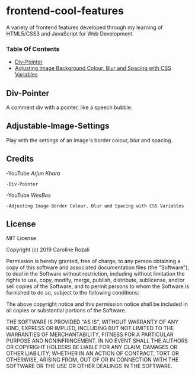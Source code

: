 # frontend-cool-features

A variety of frontend features developed through my learning of HTML5/CSS3 and JavaScript for Web Development.

### Table Of Contents

* [Div-Pointer](#Div-Pointer)
* [Adjusting Image Background Colour, Blur and Spacing with CSS Variables](#Adjustable-Image-Settings)

## Div-Pointer

A comment div with a pointer, like a speech bubble.

## Adjustable-Image-Settings

Play with the settings of an image's border colour, blur and spacing.

## Credits

-YouTube _Arjun Khara_

    -Div-Pointer

-YouTube _WesBos_

    -Adjusting Image Border Colour, Blur and Spacing with CSS Variables

## License

MIT License

Copyright (c) 2019 Caroline Rozali

Permission is hereby granted, free of charge, to any person obtaining a copy
of this software and associated documentation files (the "Software"), to deal
in the Software without restriction, including without limitation the rights
to use, copy, modify, merge, publish, distribute, sublicense, and/or sell
copies of the Software, and to permit persons to whom the Software is
furnished to do so, subject to the following conditions:

The above copyright notice and this permission notice shall be included in all
copies or substantial portions of the Software.

THE SOFTWARE IS PROVIDED "AS IS", WITHOUT WARRANTY OF ANY KIND, EXPRESS OR
IMPLIED, INCLUDING BUT NOT LIMITED TO THE WARRANTIES OF MERCHANTABILITY,
FITNESS FOR A PARTICULAR PURPOSE AND NONINFRINGEMENT. IN NO EVENT SHALL THE
AUTHORS OR COPYRIGHT HOLDERS BE LIABLE FOR ANY CLAIM, DAMAGES OR OTHER
LIABILITY, WHETHER IN AN ACTION OF CONTRACT, TORT OR OTHERWISE, ARISING FROM,
OUT OF OR IN CONNECTION WITH THE SOFTWARE OR THE USE OR OTHER DEALINGS IN THE
SOFTWARE.
